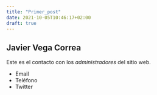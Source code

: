 ```yaml
---
title: "Primer_post"
date: 2021-10-05T10:46:17+02:00
draft: true
---
```


## Javier Vega Correa
Este es el contacto con los *administradores* del sitio web.

- Email	
- Teléfono
- Twitter
